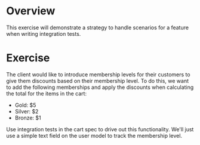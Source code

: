 # Overview

This exercise will demonstrate a strategy to handle scenarios for a feature when writing integration tests.

# Exercise

The client would like to introduce membership levels for their customers to give them discounts based on their membership level. To do this, we want to add the following memberships and apply the discounts when calculating the total for the items in the cart:

- Gold: \$5
- Silver: \$2
- Bronze: \$1

Use integration tests in the cart spec to drive out this functionality. We'll just use a simple text field on the user model to track the membership level.

